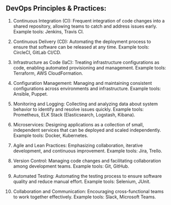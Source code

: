 ## DevOps Principles & Practices:

1. Continuous Integration (CI): Frequent integration of code changes into a shared repository, allowing teams to catch and address issues early. Example tools: Jenkins, Travis CI.

2. Continuous Delivery (CD): Automating the deployment process to ensure that software can be released at any time. Example tools: CircleCI, GitLab CI/CD.

3. Infrastructure as Code (IaC): Treating infrastructure configurations as code, enabling automated provisioning and management. Example tools: Terraform, AWS CloudFormation.

4. Configuration Management: Managing and maintaining consistent configurations across environments and infrastructure. Example tools: Ansible, Puppet.

5. Monitoring and Logging: Collecting and analyzing data about system behavior to identify and resolve issues quickly. Example tools: Prometheus, ELK Stack (Elasticsearch, Logstash, Kibana).

6. Microservices: Designing applications as a collection of small, independent services that can be deployed and scaled independently. Example tools: Docker, Kubernetes.

7. Agile and Lean Practices: Emphasizing collaboration, iterative development, and continuous improvement. Example tools: Jira, Trello.

8. Version Control: Managing code changes and facilitating collaboration among development teams. Example tools: Git, GitHub.

9. Automated Testing: Automating the testing process to ensure software quality and reduce manual effort. Example tools: Selenium, JUnit.

10. Collaboration and Communication: Encouraging cross-functional teams to work together effectively. Example tools: Slack, Microsoft Teams.
